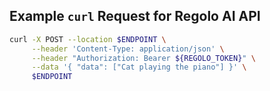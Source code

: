 ## Example `curl` Request for Regolo AI API

```sh
curl -X POST --location $ENDPOINT \
     --header 'Content-Type: application/json' \
     --header "Authorization: Bearer ${REGOLO_TOKEN}" \
     --data '{ "data": ["Cat playing the piano"] }' \
     $ENDPOINT
